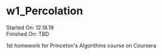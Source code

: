 # w1_Percolation
Started On: 12.18.19<br/>
Finished On: TBD<br/>

1st homework for Princeton's Algorithms course on Coursera
